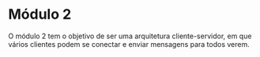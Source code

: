 # Módulo 2
O módulo 2 tem o objetivo de ser uma arquitetura cliente-servidor, em que vários clientes podem se conectar e enviar mensagens para todos verem.
